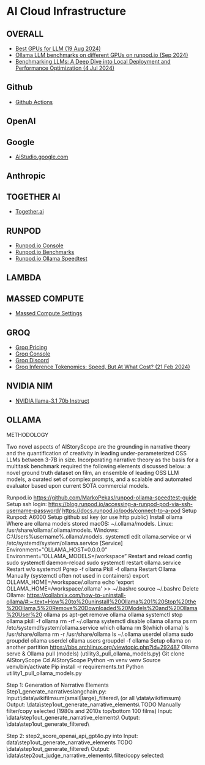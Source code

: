 # AI Cloud Infrastructure

## OVERALL

* [Best GPUs for LLM (19 Aug 2024)](https://medium.com/@kumbhardishant/best-gpus-for-llm-deployment-6a2e8187bfe0)
* [Ollama LLM benchmarks on different GPUs on runpod.io (Sep 2024)](https://www.reddit.com/r/LocalLLaMA/comments/1fe8g8z/ollama_llm_benchmarks_on_different_gpus_on/)
* [Benchmarking LLMs: A Deep Dive into Local Deployment and Performance Optimization (4 Jul 2024)](https://blog.runpod.io/benchmarking-llms-a-deep-dive-into-local-deployment-and-performance-optimization/)

## Github

* [Github Actions](https://news.ycombinator.com/item?id=42397167)


## OpenAI

## Google

* [AiStudio.google.com](https://aistudio.google.com/apikey)

## Anthropic



## TOGETHER AI

* [Together.ai](together.ai)

## RUNPOD

* [Runpod.io Console](https://www.runpod.io/console/user/billing)
* [Runpod.io Benchmarks](https://www.reddit.com/r/LocalLLaMA/comments/1fe8g8z/ollama_llm_benchmarks_on_different_gpus_on/)
* [Runpod.io Ollama Speedtest](https://github.com/MarkoPekas/runpod-ollama-speedtest-guide)

## LAMBDA

## MASSED COMPUTE

* [Massed Compute Settings](https://vm.massedcompute.com/settings/ssh-key)
  
## GROQ

* [Groq Pricing](https://groq.com/pricing/)
* [Groq Console](https://console.groq.com/settings/billing)
* [Groq Discord](https://discord.com/channels/1207099205563457597/1207719622040879154)
* [Groq Inference Tokenomics: Speed, But At What Cost? (21 Feb 2024)](https://www.semianalysis.com/p/groq-inference-tokenomics-speed-but)

## NVIDIA NIM

* [NVIDIA llama-3.1 70b Instruct](https://build.nvidia.com/meta/llama-3_1-70b-instruct)

## 

## OLLAMA

METHODOLOGY

Two novel aspects of AIStoryScope are the grounding in narrative theory and the quantification of creativity in leading under-parameterized OSS LLMs between 3-7B in size. Incorporating narrative theory as the basis for a multitask benchmark required the following elements discussed below: a novel ground truth dataset on film, an ensemble of leading OSS LLM models, a curated set of complex prompts, and a scalable and automated evaluator based upon current SOTA commercial models.

Runpod.io https://github.com/MarkoPekas/runpod-ollama-speedtest-guide Setup ssh login: https://blog.runpod.io/accessing-a-runpod-pod-via-ssh-username-password/ https://docs.runpod.io/pods/connect-to-a-pod Setup Runpod: A6000 Setup github ssl key (or use http public) Install ollama Where are ollama models stored macOS: ~/.ollama/models. Linux: /usr/share/ollama/.ollama/models. Windows: C:\Users\%username%.ollama\models. systemctl edit ollama.service or vi /etc/systemd/system/ollama.service [Service] Environment="OLLAMA_HOST=0.0.0.0" Environment=”OLLAMA_MODELS=/workspace” Restart and reload config sudo systemctl daemon-reload sudo systemctl restart ollama.service Restart w/o systemctl Pgrep -f ollama Pkill -f ollama Restart Ollama Manually (systemctl often not used in containers) export OLLAMA_HOME=/workspace/.ollama echo 'export OLLAMA_HOME=/workspace/.ollama' >> ~/.bashrc source ~/.bashrc Delete Ollama: https://collabnix.com/how-to-uninstall-ollama/#:~:text=How%20to%20uninstall%20Ollama%201%20Stop%20the%20Ollama,5%20Remove%20Downloaded%20Models%20and%20Ollama%20User%20 ollama ps apt-get remove ollama ollama systemctl stop ollama pkill -f ollama rm -rf ~/.ollama systemctl disable ollama ollama ps rm /etc/systemd/system/ollama.service which ollama rm $(which ollama) ls /usr/share/ollama rm -r /usr/share/ollama ls ~/.ollama userdel ollama sudo groupdel ollama userdel ollama users groupdel -f ollama Setup ollama on another partition https://bbs.archlinux.org/viewtopic.php?id=292487 Ollama serve & Ollama pull (models) (utility3_pull_ollama_models.py) Git clone AIStoryScope Cd AIStoryScope Python -m venv venv Source venv/bin/activate Pip install -r requirements.txt Python utility1_pull_ollama_models.py

Step 1: Generation of Narrative Elements Step1_generate_narrativeslangchain.py: Input:\data\wikifilmsum{small|large}_filtered\ (or all \data\wikifimsum)
Output: \data\step1out_generate_narrative_elements\ TODO Manually filter/copy selected (1980s and 2010s top/bottom 100 films) Input: \data/step1out_generate_narrative_elements\ Output: \data\step1out_generate_filtered\

Step 2: step2_score_openai_api_gpt4o.py into Input: data\step1out_generate_narrative_elements TODO \data\step1out_generate_filtered\ Output: \data\step2out_judge_narrative_elements\ filter/copy selected: